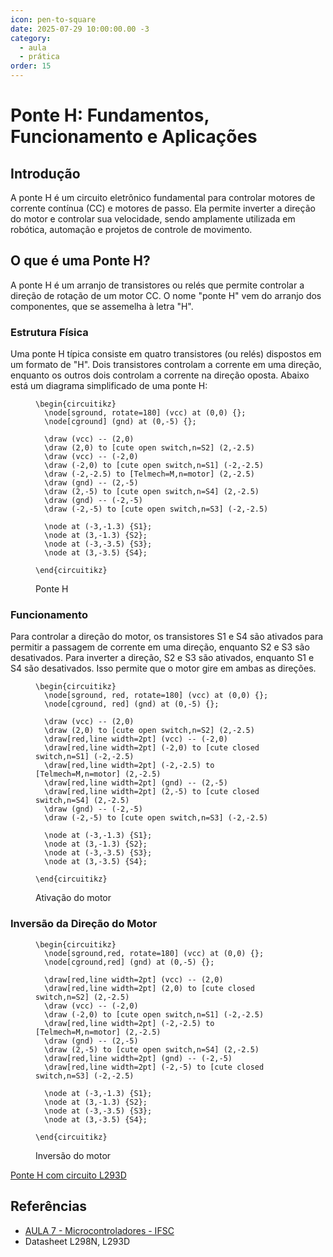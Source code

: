 ```yaml
---
icon: pen-to-square
date: 2025-07-29 10:00:00.00 -3
category:
  - aula
  - prática
order: 15
---
```


# Ponte H: Fundamentos, Funcionamento e Aplicações

## Introdução
A ponte H é um circuito eletrônico fundamental para controlar motores de corrente contínua (CC) e motores de passo. Ela permite inverter a direção do motor e controlar sua velocidade, sendo amplamente utilizada em robótica, automação e projetos de controle de movimento.
## O que é uma Ponte H?
A ponte H é um arranjo de transistores ou relés que permite controlar a direção de rotação de um motor CC. O nome "ponte H" vem do arranjo dos componentes, que se assemelha à letra "H".

### Estrutura Física

Uma ponte H típica consiste em quatro transistores (ou relés) dispostos em  um formato de "H". Dois transistores controlam a corrente em uma direção, enquanto os outros dois controlam a corrente na direção oposta. Abaixo está um diagrama simplificado de uma ponte H:

<figure>
  
```upmath
\begin{circuitikz}
  \node[sground, rotate=180] (vcc) at (0,0) {};
  \node[cground] (gnd) at (0,-5) {};

  \draw (vcc) -- (2,0) 
  \draw (2,0) to [cute open switch,n=S2] (2,-2.5) 
  \draw (vcc) -- (-2,0)
  \draw (-2,0) to [cute open switch,n=S1] (-2,-2.5) 
  \draw (-2,-2.5) to [Telmech=M,n=motor] (2,-2.5)
  \draw (gnd) -- (2,-5) 
  \draw (2,-5) to [cute open switch,n=S4] (2,-2.5) 
  \draw (gnd) -- (-2,-5) 
  \draw (-2,-5) to [cute open switch,n=S3] (-2,-2.5) 

  \node at (-3,-1.3) {S1};
  \node at (3,-1.3) {S2};
  \node at (-3,-3.5) {S3};
  \node at (3,-3.5) {S4};
  
\end{circuitikz}
```

<figcaption>Ponte H</figcaption>

</figure>

### Funcionamento

Para controlar a direção do motor, os transistores S1 e S4 são ativados para permitir a passagem de corrente em uma direção, enquanto S2 e S3 são desativados. Para inverter a direção, S2 e S3 são ativados, enquanto S1 e S4 são desativados. Isso permite que o motor gire em ambas as direções.

<figure>

```upmath
\begin{circuitikz}
  \node[sground, red, rotate=180] (vcc) at (0,0) {};
  \node[cground, red] (gnd) at (0,-5) {};

  \draw (vcc) -- (2,0) 
  \draw (2,0) to [cute open switch,n=S2] (2,-2.5) 
  \draw[red,line width=2pt] (vcc) -- (-2,0)
  \draw[red,line width=2pt] (-2,0) to [cute closed switch,n=S1] (-2,-2.5) 
  \draw[red,line width=2pt] (-2,-2.5) to [Telmech=M,n=motor] (2,-2.5)
  \draw[red,line width=2pt] (gnd) -- (2,-5) 
  \draw[red,line width=2pt] (2,-5) to [cute closed switch,n=S4] (2,-2.5) 
  \draw (gnd) -- (-2,-5) 
  \draw (-2,-5) to [cute open switch,n=S3] (-2,-2.5) 

  \node at (-3,-1.3) {S1};
  \node at (3,-1.3) {S2};
  \node at (-3,-3.5) {S3};
  \node at (3,-3.5) {S4};
  
\end{circuitikz}
```
<figcaption>Ativação do motor</figcaption>

</figure>

### Inversão da Direção do Motor

<figure>

```upmath
\begin{circuitikz}
  \node[sground,red, rotate=180] (vcc) at (0,0) {};
  \node[cground,red] (gnd) at (0,-5) {};

  \draw[red,line width=2pt] (vcc) -- (2,0) 
  \draw[red,line width=2pt] (2,0) to [cute closed switch,n=S2] (2,-2.5) 
  \draw (vcc) -- (-2,0)
  \draw (-2,0) to [cute open switch,n=S1] (-2,-2.5) 
  \draw[red,line width=2pt] (-2,-2.5) to [Telmech=M,n=motor] (2,-2.5)
  \draw (gnd) -- (2,-5) 
  \draw (2,-5) to [cute open switch,n=S4] (2,-2.5) 
  \draw[red,line width=2pt] (gnd) -- (-2,-5) 
  \draw[red,line width=2pt] (-2,-5) to [cute closed switch,n=S3] (-2,-2.5) 

  \node at (-3,-1.3) {S1};
  \node at (3,-1.3) {S2};
  \node at (-3,-3.5) {S3};
  \node at (3,-3.5) {S4};
  
\end{circuitikz}
```
<figcaption>Inversão do motor</figcaption>
</figure>



[Ponte H com circuito L293D](https://www.tinkercad.com/things/28tQwP4wU7H-ponte-h)


## Referências
- [AULA 7 - Microcontroladores - IFSC](https://wiki.ifsc.edu.br/mediawiki/index.php/AULA_7_-_Microcontroladores_-_Eng)
- Datasheet L298N, L293D



